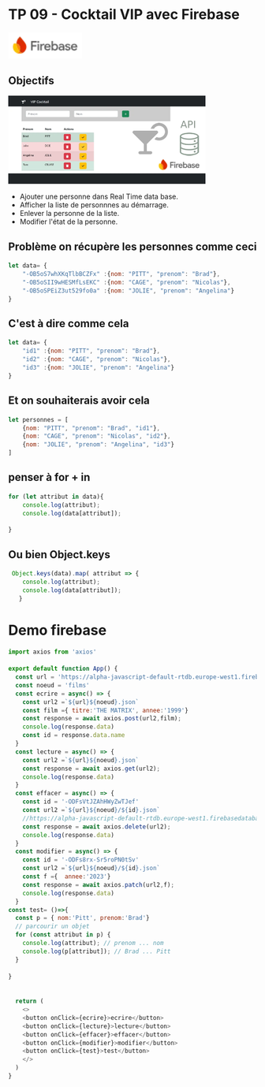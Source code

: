 # TP 09 - Cocktail VIP avec Firebase
<img src="../../img/tp/firebase-svg.webp" width="150"> 

## Objectifs
<img src="../../img/tp/tp8.webp" width="400"> 

- Ajouter une personne dans Real Time data base.  
- Afficher la liste de personnnes au démarrage.  
- Enlever la personne de la liste. 
- Modifier l'état de la personne.  

## Problème on récupère les personnes comme ceci
```js
let data= {
    "-OB5oS7whXKqTlbBCZFx" :{nom: "PITT", "prenom": "Brad"},
    "-OB5oSII9wHESMfLsEKC" :{nom: "CAGE", "prenom": "Nicolas"},
    "-OB5oSPEiZ3ut529fo0a" :{nom: "JOLIE", "prenom": "Angelina"}
}
```

## C'est à dire comme cela
```js
let data= {
    "id1" :{nom: "PITT", "prenom": "Brad"},
    "id2" :{nom: "CAGE", "prenom": "Nicolas"},
    "id3" :{nom: "JOLIE", "prenom": "Angelina"}
}
```

## Et on souhaiterais avoir cela
```js
let personnes = [
    {nom: "PITT", "prenom": "Brad", "id1"},
    {nom: "CAGE", "prenom": "Nicolas", "id2"},
    {nom: "JOLIE", "prenom": "Angelina", "id3"}
]
```

## penser à for + in
```js
for (let attribut in data){
    console.log(attribut);
    console.log(data[attribut]);
    
}
```

## Ou bien Object.keys
```js
 Object.keys(data).map( attribut => {
    console.log(attribut);
    console.log(data[attribut]);
   }
```

# Demo firebase
```js
import axios from 'axios'

export default function App() {
  const url = 'https://alpha-javascript-default-rtdb.europe-west1.firebasedatabase.app/'
  const noeud = 'films'
  const ecrire = async() => {
    const url2 =`${url}${noeud}.json`
    const film ={ titre:'THE MATRIX', annee:'1999'}
    const response = await axios.post(url2,film);
    console.log(response.data)
    const id = response.data.name
  }
  const lecture = async() => {
    const url2 =`${url}${noeud}.json`
    const response = await axios.get(url2);
    console.log(response.data)
  }
  const effacer = async() => {
    const id = '-ODFsVtJZAhHWyZwTJef'
    const url2 =`${url}${noeud}/${id}.json`
    //https://alpha-javascript-default-rtdb.europe-west1.firebasedatabase.app/films/-ODFsVtJZAhHWyZwTJef.json
    const response = await axios.delete(url2);
    console.log(response.data)
  }
  const modifier = async() => {
    const id = '-ODFs8rx-Sr5roPN0tSv'
    const url2 =`${url}${noeud}/${id}.json`
    const f ={  annee:'2023'}
    const response = await axios.patch(url2,f);
    console.log(response.data)
  }
const test= ()=>{
  const p = { nom:'Pitt', prenom:'Brad'}
  // parcourir un objet
  for (const attribut in p) {
    console.log(attribut); // prenom ... nom
    console.log(p[attribut]); // Brad ... Pitt 
  }
  
} 


  return (
    <>
    <button onClick={ecrire}>ecrire</button>
    <button onClick={lecture}>lecture</button>
    <button onClick={effacer}>effacer</button>
    <button onClick={modifier}>modifier</button>
    <button onClick={test}>test</button>
    </>
  )
}
```